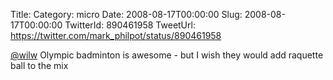 Title: 
Category: micro
Date: 2008-08-17T00:00:00
Slug: 2008-08-17T00:00:00
TwitterId: 890461958
TweetUrl: https://twitter.com/mark_philpot/status/890461958

[@wilw](https://twitter.com/wilw) Olympic badminton is awesome - but I wish they would add raquette ball to the mix
